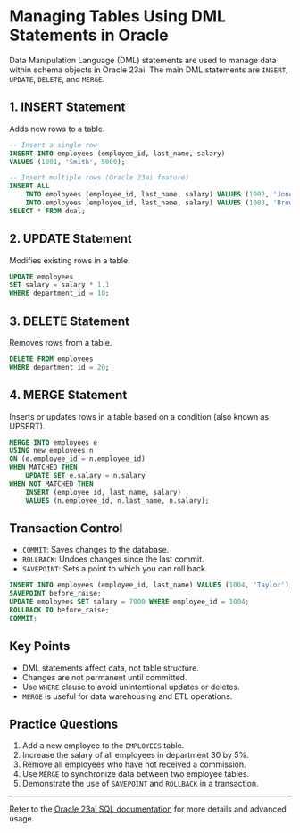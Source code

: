 # Managing Tables Using DML Statements in Oracle

Data Manipulation Language (DML) statements are used to manage data within schema objects in Oracle 23ai. The main DML statements are `INSERT`, `UPDATE`, `DELETE`, and `MERGE`.

## 1. INSERT Statement
Adds new rows to a table.

```sql
-- Insert a single row
INSERT INTO employees (employee_id, last_name, salary)
VALUES (1001, 'Smith', 5000);

-- Insert multiple rows (Oracle 23ai feature)
INSERT ALL
	INTO employees (employee_id, last_name, salary) VALUES (1002, 'Jones', 6000)
	INTO employees (employee_id, last_name, salary) VALUES (1003, 'Brown', 5500)
SELECT * FROM dual;
```

## 2. UPDATE Statement
Modifies existing rows in a table.

```sql
UPDATE employees
SET salary = salary * 1.1
WHERE department_id = 10;
```

## 3. DELETE Statement
Removes rows from a table.

```sql
DELETE FROM employees
WHERE department_id = 20;
```

## 4. MERGE Statement
Inserts or updates rows in a table based on a condition (also known as UPSERT).

```sql
MERGE INTO employees e
USING new_employees n
ON (e.employee_id = n.employee_id)
WHEN MATCHED THEN
	UPDATE SET e.salary = n.salary
WHEN NOT MATCHED THEN
	INSERT (employee_id, last_name, salary)
	VALUES (n.employee_id, n.last_name, n.salary);
```

## Transaction Control

- `COMMIT`: Saves changes to the database.
- `ROLLBACK`: Undoes changes since the last commit.
- `SAVEPOINT`: Sets a point to which you can roll back.

```sql
INSERT INTO employees (employee_id, last_name) VALUES (1004, 'Taylor');
SAVEPOINT before_raise;
UPDATE employees SET salary = 7000 WHERE employee_id = 1004;
ROLLBACK TO before_raise;
COMMIT;
```

## Key Points

- DML statements affect data, not table structure.
- Changes are not permanent until committed.
- Use `WHERE` clause to avoid unintentional updates or deletes.
- `MERGE` is useful for data warehousing and ETL operations.

## Practice Questions

1. Add a new employee to the `EMPLOYEES` table.
2. Increase the salary of all employees in department 30 by 5%.
3. Remove all employees who have not received a commission.
4. Use `MERGE` to synchronize data between two employee tables.
5. Demonstrate the use of `SAVEPOINT` and `ROLLBACK` in a transaction.

---
Refer to the [Oracle 23ai SQL documentation](https://docs.oracle.com/en/database/oracle/oracle-database/23/sqlrf/index.html) for more details and advanced usage.
